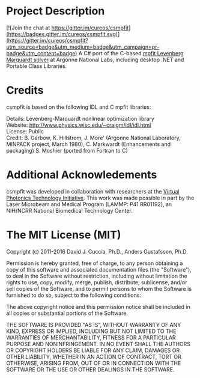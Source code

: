 # Project Description

[![Join the chat at https://gitter.im/cureos/csmpfit](https://badges.gitter.im/cureos/csmpfit.svg)](https://gitter.im/cureos/csmpfit?utm_source=badge&utm_medium=badge&utm_campaign=pr-badge&utm_content=badge)
A C# port of the C-based [mpfit Levenberg Marquardt solver](http://cow.physics.wisc.edu/~craigm/idl/cmpfit.html) at Argonne National Labs, including desktop .NET and Portable Class Libraries.

# Credits
csmpfit is based on the following IDL and C mpfit libraries:

Details:	Levenberg-Marquardt nonlinear optimization library  
Website:	http://www.physics.wisc.edu/~craigm/idl/idl.html  
License:	Public  
Credit:	B. Garbow, K. Hillstrom, J. More' (Argonne National Laboratory, MINPACK project, March 1980), 
		C. Markwardt (Enhancements and packaging)
		S. Moshier (ported from Fortran to C)

# Additional Acknowledements
csmpfit was developed in collaboration with researchers at the [Virtual Photonics Technology Initiative](http://virtualphotonics.codeplex.com). This work was made possible in part by the Laser Microbeam and Medical Program (LAMMP: P41 RR01192), an NIH/NCRR National Biomedical Technology Center.

# The MIT License (MIT)
Copyright (c) 2011-2016 David J. Cuccia, Ph.D., Anders Gustafsson, Ph.D.

Permission is hereby granted, free of charge, to any person obtaining a copy of this software and associated documentation files (the "Software"), to deal in the Software without restriction, including without limitation the rights to use, copy, modify, merge, publish, distribute, sublicense, and/or sell copies of the Software, and to permit persons to whom the Software is furnished to do so, subject to the following conditions:

The above copyright notice and this permission notice shall be included in all copies or substantial portions of the Software.

THE SOFTWARE IS PROVIDED "AS IS", WITHOUT WARRANTY OF ANY KIND, EXPRESS OR IMPLIED, INCLUDING BUT NOT LIMITED TO THE WARRANTIES OF MERCHANTABILITY, FITNESS FOR A PARTICULAR PURPOSE AND NONINFRINGEMENT. IN NO EVENT SHALL THE AUTHORS OR COPYRIGHT HOLDERS BE LIABLE FOR ANY CLAIM, DAMAGES OR OTHER LIABILITY, WHETHER IN AN ACTION OF CONTRACT, TORT OR OTHERWISE, ARISING FROM, OUT OF OR IN CONNECTION WITH THE SOFTWARE OR THE USE OR OTHER DEALINGS IN THE SOFTWARE.
